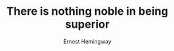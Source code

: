 ---
title: There is nothing noble in being superior
dateAdded: 2018-02-27
text: There is nothing noble in being superior to your fellow man; true nobility is being superior to your former self.
author: Ernest Hemingway
topics:
  - Superiority
  - Humanity
user: phocks
---